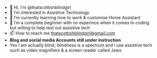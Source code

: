 - 👋 Hi, I’m @thatscottishblindgirl
- 👀 I’m interested in Assistive Technology  
- 🌱 I’m currently learning how to work & customise Home Assistant 
- 💞️ I’m a complete beginner with no experince when it comes to coding but willing to help test out assistive tech  
- 📫 How to reach me thatscottishblindgirl@gmail.com
- **Blog and social media Accounts still under instruction** 
- Yes I am actually blind, blindness is a spectrum and I use assistive tech such as video magnifiers & a screen reader called Jaws 
<!---
thatscottishblindgirl/thatscottishblindgirl is a ✨ special ✨ repository because its `README.md` (this file) appears on your GitHub profile.
You can click the Preview link to take a look at your changes.
--->

